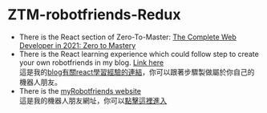 # ZTM-robotfriends-Redux
- There is the React section of Zero-To-Master: [The Complete Web Developer in 2021: Zero to Mastery](https://www.udemy.com/share/101WcU3@PmIBt_t88jjMG8EVg6-1kwjQhXimELEcZBblgulc2T0kWkDK1MUG6i_saQTnb0sb1A==/ "title")  
- There is the React learning experience which could follow step to create your own robotfriends in my blog. [Link here](https://www.notion.so/ZTM-React-f2c6af2211f2402493fe57fc0bbe2882 "title")  
  這是我的[blog有關react學習經驗的連結](https://www.notion.so/ZTM-React-f2c6af2211f2402493fe57fc0bbe2882 "title")，你可以跟著步驟製做屬於你自己的機器人朋友。  
- There is the [myRobotfriends website](https://joeban0608.github.io/ZTM-MyRobotFriends/ "title")  
  這是我的機器人朋友網址，你可以[點擊這裡進入](https://joeban0608.github.io/ZTM-MyRobotFriends/ "title") 
